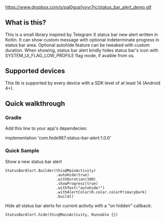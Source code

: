 https://www.dropbox.com/s/pal0guq1yxyr7rc/status_bar_alert_demo.gif

## What is this?

This is a small library inspired by Telegram X status bar new alert written in Kotlin.
It can show custom message with optional indeterminate progress in status bar area.
Optional autohide feature can be tweaked with custom duration.
When showing, status bar alert kindly hides status bar's icon with SYSTEM_UI_FLAG_LOW_PROFILE flag mode, if avaible from os.

## Supported devices

This lib is supported by every device with a SDK level of at least 14 (Android 4+).


## Quick walkthrough

### Gradle

Add this line to your app's dependecies:

implementation 'com.fede987:status-bar-alert:1.0.0'

### Quick Sample

Show a new status bar alert

```
StatusBarAlert.Builder(this@MainActivity)
                       .autoHide(true)
                       .withDuration(100)
                       .showProgress(true)
                       .withText("autohide!")
                       .withAlertColor(R.color.colorPrimaryDark)
                       .build()
```

Hide all status bar alerts for current activity with a "on hidden" callback:

```
StatusBarAlert.hide(this@MainActivity, Runnable {})
```





 
